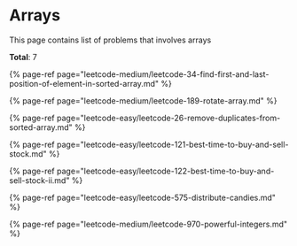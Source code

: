 # Arrays

This page contains list of problems that involves arrays

**Total**: 7

{% page-ref page="leetcode-medium/leetcode-34-find-first-and-last-position-of-element-in-sorted-array.md" %}

{% page-ref page="leetcode-medium/leetcode-189-rotate-array.md" %}

{% page-ref page="leetcode-easy/leetcode-26-remove-duplicates-from-sorted-array.md" %}

{% page-ref page="leetcode-easy/leetcode-121-best-time-to-buy-and-sell-stock.md" %}

{% page-ref page="leetcode-easy/leetcode-122-best-time-to-buy-and-sell-stock-ii.md" %}

{% page-ref page="leetcode-easy/leetcode-575-distribute-candies.md" %}

{% page-ref page="leetcode-medium/leetcode-970-powerful-integers.md" %}



